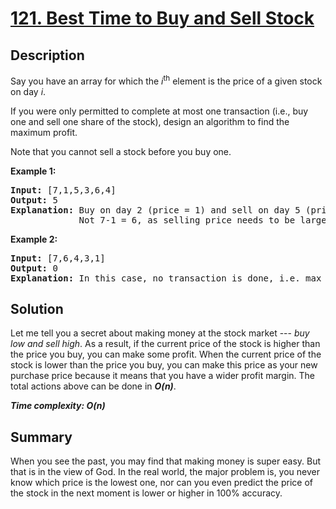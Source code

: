 # [121. Best Time to Buy and Sell Stock](https://leetcode.com/problems/best-time-to-buy-and-sell-stock/)

## Description

<div class="content__u3I1 question-content__JfgR"><div><p>Say you have an array for which the <em>i</em><sup>th</sup> element is the price of a given stock on day <em>i</em>.</p>

<p>If you were only permitted to complete at most one transaction (i.e., buy one and sell one share of the stock), design an algorithm to find the maximum profit.</p>

<p>Note that you cannot sell a stock before you buy one.</p>

<p><strong>Example 1:</strong></p>

<pre><strong>Input:</strong> [7,1,5,3,6,4]
<strong>Output:</strong> 5
<strong>Explanation:</strong> Buy on day 2 (price = 1) and sell on day 5 (price = 6), profit = 6-1 = 5.
&nbsp;            Not 7-1 = 6, as selling price needs to be larger than buying price.
</pre>

<p><strong>Example 2:</strong></p>

<pre><strong>Input:</strong> [7,6,4,3,1]
<strong>Output:</strong> 0
<strong>Explanation:</strong> In this case, no transaction is done, i.e. max profit = 0.
</pre>
</div></div>

## Solution
Let me tell you a secret about making money at the stock market --- _buy low and sell high_. As a result, if the current price of the stock is higher than the price you buy, you can make some profit. When the current price of the stock is lower than the price you buy, you can make this price as your new purchase price because it means that you have a wider profit margin. The total actions above can be done in _**O(n)**_.

_**Time complexity: O(n)**_

## Summary
When you see the past, you may find that making money is super easy. But that is in the view of God. In the real world, the major problem is, you never know which price is the lowest one, nor can you even predict the price of the stock in the next moment is lower or higher in 100% accuracy.
